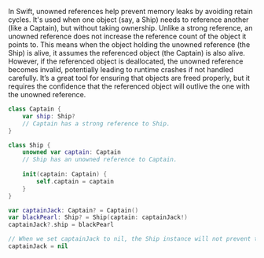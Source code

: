 In Swift, unowned references help prevent memory leaks by avoiding retain cycles. It's used when one object (say, a Ship) needs to reference another (like a Captain), but without taking ownership. Unlike a strong reference, an unowned reference does not increase the reference count of the object it points to. This means when the object holding the unowned reference (the Ship) is alive, it assumes the referenced object (the Captain) is also alive. However, if the referenced object is deallocated, the unowned reference becomes invalid, potentially leading to runtime crashes if not handled carefully. It’s a great tool for ensuring that objects are freed properly, but it requires the confidence that the referenced object will outlive the one with the unowned reference.

```swift
class Captain {
    var ship: Ship?
    // Captain has a strong reference to Ship.
}

class Ship {
    unowned var captain: Captain
    // Ship has an unowned reference to Captain.
    
    init(captain: Captain) {
        self.captain = captain
    }
}

var captainJack: Captain? = Captain()
var blackPearl: Ship? = Ship(captain: captainJack!)
captainJack?.ship = blackPearl

// When we set captainJack to nil, the Ship instance will not prevent the Captain from being deallocated.
captainJack = nil
```